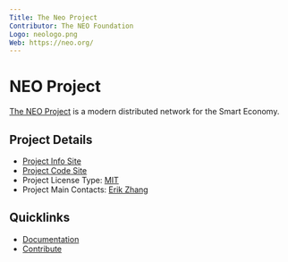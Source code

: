 ```yaml
---
Title: The Neo Project
Contributor: The NEO Foundation
Logo: neologo.png
Web: https://neo.org/
---
```

# NEO Project

[The NEO Project](https://neo.org/) is a modern distributed network for the Smart Economy.

## Project Details

* [Project Info Site](https://neo.org/)
* [Project Code Site](https://github.com/neo-project)
* Project License Type: [MIT](https://github.com/neo-project/neo/blob/master/LICENSE)
* Project Main Contacts: [Erik Zhang](https://github.com/erikzhang)

## Quicklinks

* [Documentation](https://docs.neo.org/docs/en-us/index.html)
* [Contribute](https://github.com/neo-project/neo/blob/master/CONTRIBUTING.md)
